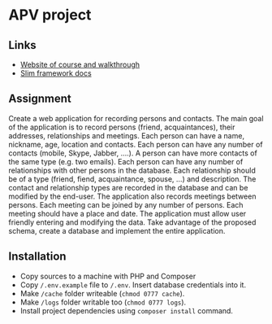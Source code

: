 # APV project

## Links
- [Website of course and walkthrough](http://akela.mendelu.cz/~lysek/tmwa/)
- [Slim framework docs](https://www.slimframework.com/docs/)

## Assignment
Create a web application for recording persons and contacts. The main goal of
the application is to record persons (friend, acquaintances), their addresses,
relationships and meetings. Each person can have a name, nickname, age, location
and contacts. Each person can have any number of contacts (mobile, Skype,
Jabber, ….). A person can have more contacts of the same type (e.g. two emails).
Each person can have any number of relationships with other persons in the
database. Each relationship should be of a type (friend, fiend, acquaintance,
spouse, …) and description. The contact and relationship types are recorded in
the database and can be modified by the end-user. The application also records
meetings between persons. Each meeting can be joined by any number of persons.
Each meeting should have a place and date. The application must allow user
friendly entering and modifying the data. Take advantage of the proposed schema,
create a database and implement the entire application.

## Installation
- Copy sources to a machine with PHP and Composer
- Copy `/.env.example` file to `/.env`. Insert database credentials into it.
- Make `/cache` folder writeable (`chmod 0777 cache`).
- Make `/logs` folder writable too (`chmod 0777 logs`).
- Install project dependencies using `composer install` command.
